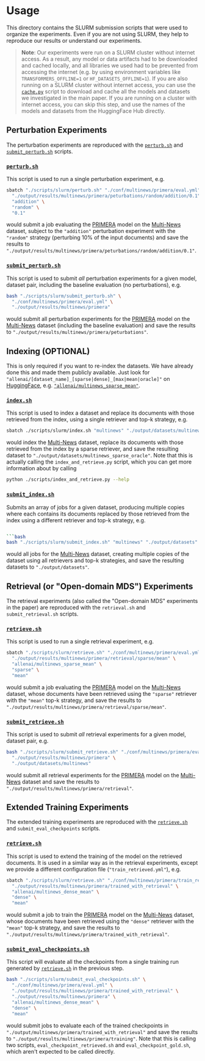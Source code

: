 # Usage

This directory contains the SLURM submission scripts that were used to organize the experiments. Even if you are not using SLURM, they help to reproduce our results or understand our experiments.

> __Note__: Our experiments were run on a SLURM cluster without internet access. As a result, any model or data artifacts had to be downloaded and cached locally, and all libraries we used had to be prevented from accessing the internet (e.g. by using environment variables like `TRANSFORMERS_OFFLINE=1` or `HF_DATASETS_OFFLINE=1`). If you are also running on a SLURM cluster without internet access, you can use the [`cache.py`](cache.py) script to download and cache all the models and datasets we investigated in the main paper. If you are running on a cluster with internet access, you can skip this step, and use the names of the models and datasets from the HuggingFace Hub directly.

## Perturbation Experiments

The perturbation experiments are reproduced with the [`perturb.sh`](perturb.sh) and [`submit_perturb.sh`](submit_perturb.sh) scripts.

### [`perturb.sh`](perturb.sh)

This script is used to run a single perturbation experiment, e.g.

```bash
sbatch "./scripts/slurm/perturb.sh" "./conf/multinews/primera/eval.yml" \
  "./output/results/multinews/primera/peturbations/random/addition/0.1" \
  "addition" \
  "random" \
  "0.1"
```

would submit a job evaluating the [PRIMERA](https://arxiv.org/abs/2110.08499) model on the [Multi-News](https://aclanthology.org/P19-1102/) dataset, subject to the `"addition"` perturbation experiment with the `"random"` strategy (perturbing 10% of the input documents) and save the results to `"./output/results/multinews/primera/peturbations/random/addition/0.1"`.

### [`submit_perturb.sh`](submit_perturb.sh)

This script is used to submit _all_ perturbation experiments for a given model, dataset pair, including the baseline evaluation (no perturbations), e.g.

```bash
bash "./scripts/slurm/submit_perturb.sh" \
  "./conf/multinews/primera/eval.yml" \
  "./output/results/multinews/primera"
```

would submit all perturbation experiments for the [PRIMERA](https://arxiv.org/abs/2110.08499) model on the [Multi-News](https://aclanthology.org/P19-1102/) dataset (including the baseline evaluation) and save the results to `"./output/results/multinews/primera/peturbations"`.

## Indexing (OPTIONAL)

This is only required if you want to re-index the datasets. We have already done this and made them publicly available. Just look for `"allenai/[dataset_name]_[sparse|dense]_[max|mean|oracle]"` on [HuggingFace](https://huggingface.co/datasets), e.g. [`"allenai/multinews_sparse_mean"`](https://huggingface.co/datasets/allenai/multinews_sparse_mean).

### [`index.sh`](index.sh)

This script is used to index a dataset and replace its documents with those retrieved from the index, using a single retriever and top-k strategy, e.g.

```bash
sbatch ./scripts/slurm/index.sh "multinews" "./output/datasets/multinews_sparse_oracle" "sparse" "oracle"
```

would index the [Multi-News](https://aclanthology.org/P19-1102/) dataset, replace its documents with those retrieved from the index by a sparse retriever, and save the resulting dataset to `"./output/datasets/multinews_sparse_oracle"`. Note that this is actually calling the `index_and_retrieve.py` script, which you can get more information about by calling

```bash
python ./scripts/index_and_retrieve.py --help
```

### [`submit_index.sh`](submit_index.sh)

Submits an array of jobs for a given dataset, producing multiple copies where each contains its documents replaced by those retrieved from the index using a different retriever and top-k strategy, e.g.

```bash

```bash
bash "./scripts/slurm/submit_index.sh" "multinews" "./output/datasets" 
```

would all jobs for the [Multi-News](https://aclanthology.org/P19-1102/) dataset, creating multiple copies of the dataset using all retrievers and top-k strategies, and save the resulting datasets to `"./output/datasets"`.

## Retrieval (or "Open-domain MDS") Experiments

The retrieval experiments (also called the "Open-domain MDS" experiments in the paper) are reproduced with the `retrieval.sh` and `submit_retrieval.sh` scripts.

### [`retrieve.sh`](retrieve.sh)

This script is used to run a single retrieval experiment, e.g.

```bash
sbatch "./scripts/slurm/retrieve.sh" "./conf/multinews/primera/eval.yml" \
  "./output/results/multinews/primera/retrieval/sparse/mean" \
  "allenai/multinews_sparse_mean" \
  "sparse" \
  "mean"
```

would submit a job evaluating the [PRIMERA](https://arxiv.org/abs/2110.08499) model on the [Multi-News](https://aclanthology.org/P19-1102/) dataset, whose documents have been retrieved using the `"sparse"` retriever with the `"mean"` top-k strategy, and save the results to `"./output/results/multinews/primera/retrieval/sparse/mean"`.

### [`submit_retrieve.sh`](submit_retrieve.sh)

This script is used to submit _all_ retrieval experiments for a given model, dataset pair, e.g.

```bash
bash "./scripts/slurm/submit_retrieve.sh" "./conf/multinews/primera/eval.yml" \
  "./output/results/multinews/primera" \
  "./output/datasets/multinews"
```

would submit all retrieval experiments for the [PRIMERA](https://arxiv.org/abs/2110.08499) model on the [Multi-News](https://aclanthology.org/P19-1102/) dataset and save the results to `"./output/results/multinews/primera/retrieval"`.

## Extended Training Experiments

The extended training experiments are reproduced with the [`retrieve.sh`](retrieve.sh) and `submit_eval_checkpoints` scripts.

### [`retrieve.sh`](retrieve.sh)

This script is used to extend the training of the model on the retrieved documents. It is used in a similar way as in the retrieval experiments, except we provide a different configuration file (`"train_retrieved.yml"`), e.g.

```bash
sbatch "./scripts/slurm/retrieve.sh" "./conf/multinews/primera/train_retrieved.yml" \
  "./output/results/multinews/primera/trained_with_retrieval" \
  "allenai/multinews_dense_mean" \
  "dense" \
  "mean"
```

would submit a job to train the [PRIMERA](https://arxiv.org/abs/2110.08499) model on the [Multi-News](https://aclanthology.org/P19-1102/) dataset, whose documents have been retrieved using the `"dense"` retriever with the `"mean"` top-k strategy, and save the results to `"./output/results/multinews/primera/trained_with_retrieval"`.

### [`submit_eval_checkpoints.sh`](submit_eval_checkpoints.sh)

This script will evaluate all the checkpoints from a single training run generated by [`retrieve.sh`](retrieve.sh) in the previous step.

```bash
bash "./scripts/slurm/submit_eval_checkpoints.sh" \
  "./conf/multinews/primera/eval.yml" \
  "./output/results/multinews/primera/trained_with_retrieval" \
  "./output/results/multinews/primera" \
  "allenai/multinews_dense_mean" \
  "dense" \
  "mean"
```

would submit jobs to evaluate each of the trained checkpoints in `"./output/multinews/primera/trained_with_retrieval"` and save the results to `"./output/results/multinews/primera/training"`. Note that this is calling two scripts, `eval_checkpoint_retrieved.sh` and `eval_checkpoint_gold.sh`, which aren't expected to be called directly.